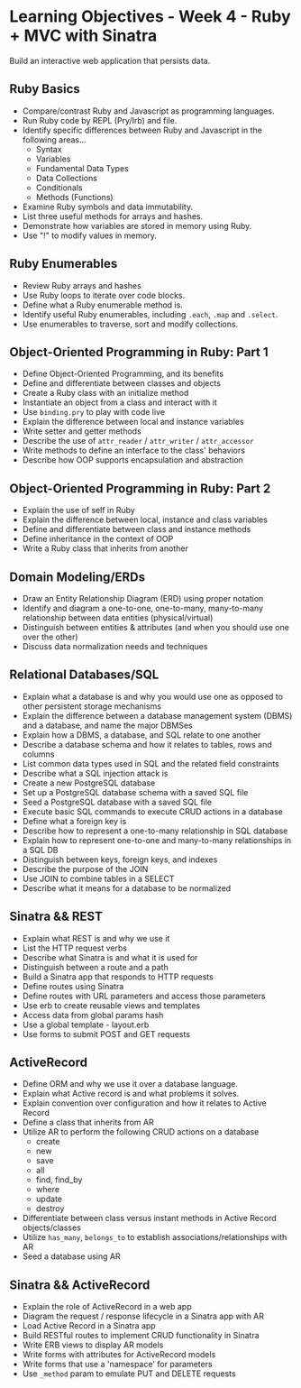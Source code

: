# Learning Objectives - Week 4 - Ruby + MVC with Sinatra

Build an interactive web application that persists data.

## Ruby Basics

- Compare/contrast Ruby and Javascript as programming languages.
- Run Ruby code by REPL (Pry/Irb) and file.
- Identify specific differences between Ruby and Javascript in the following areas...
  - Syntax
  - Variables
  - Fundamental Data Types
  - Data Collections
  - Conditionals
  - Methods (Functions)
- Examine Ruby symbols and data immutability.
- List three useful methods for arrays and hashes.
- Demonstrate how variables are stored in memory using Ruby.
- Use "!" to modify values in memory.

## Ruby Enumerables

- Review Ruby arrays and hashes
- Use Ruby loops to iterate over code blocks.
- Define what a Ruby enumerable method is.
- Identify useful Ruby enumerables, including `.each`, `.map` and `.select`.
- Use enumerables to traverse, sort and modify collections.

## Object-Oriented Programming in Ruby: Part 1

- Define Object-Oriented Programming, and its benefits
- Define and differentiate between classes and objects
- Create a Ruby class with an initialize method
- Instantiate an object from a class and interact with it
- Use `binding.pry` to play with code live
- Explain the difference between local and instance variables
- Write setter and getter methods
- Describe the use of `attr_reader` / `attr_writer` / `attr_accessor`
- Write methods to define an interface to the class' behaviors
- Describe how OOP supports encapsulation and abstraction

## Object-Oriented Programming in Ruby: Part 2

- Explain the use of self in Ruby
- Explain the difference between local, instance and class variables
- Define and differentiate between class and instance methods
- Define inheritance in the context of OOP
- Write a Ruby class that inherits from another

## Domain Modeling/ERDs

- Draw an Entity Relationship Diagram (ERD) using proper notation
- Identify and diagram a one-to-one, one-to-many, many-to-many relationship between data entities (physical/virtual)
- Distinguish between entities & attributes (and when you should use one over the other)
- Discuss data normalization needs and techniques

## Relational Databases/SQL

- Explain what a database is and why you would use one as opposed to other persistent storage mechanisms
- Explain the difference between a database management system (DBMS) and a database, and name the major DBMSes
- Explain how a DBMS, a database, and SQL relate to one another
- Describe a database schema and how it relates to tables, rows and columns
- List common data types used in SQL and the related field constraints
- Describe what a SQL injection attack is
- Create a new PostgreSQL database
- Set up a PostgreSQL database schema with a saved SQL file
- Seed a PostgreSQL database with a saved SQL file
- Execute basic SQL commands to execute CRUD actions in a database
- Define what a foreign key is
- Describe how to represent a one-to-many relationship in SQL database
- Explain how to represent one-to-one and many-to-many relationships in a SQL DB
- Distinguish between keys, foreign keys, and indexes
- Describe the purpose of the JOIN
- Use JOIN to combine tables in a SELECT
- Describe what it means for a database to be normalized

## Sinatra && REST

- Explain what REST is and why we use it
- List the HTTP request verbs
- Describe what Sinatra is and what it is used for
- Distinguish between a route and a path
- Build a Sinatra app that responds to HTTP requests
- Define routes using Sinatra
- Define routes with URL parameters and access those parameters
- Use erb to create reusable views and templates
- Access data from global params hash
- Use a global template - layout.erb
- Use forms to submit POST and GET requests

## ActiveRecord
- Define ORM and why we use it over a database language.
- Explain what Active record is and what problems it solves.
- Explain convention over configuration and how it relates to Active Record
- Define a class that inherits from AR
- Utilize AR to perform the following CRUD actions on a database
  - create
  - new
  - save
  - all
  - find, find_by
  - where
  - update
  - destroy
- Differentiate between class versus instant methods in Active Record objects/classes
- Utilize `has_many`, `belongs_to` to establish associations/relationships with AR
- Seed a database using AR

## Sinatra && ActiveRecord

- Explain the role of ActiveRecord in a web app
- Diagram the request / response lifecycle in a Sinatra app with AR
- Load Active Record in a Sinatra app
- Build RESTful routes to implement CRUD functionality in Sinatra
- Write ERB views to display AR models
- Write forms with attributes for ActiveRecord models
- Write forms that use a 'namespace' for parameters
- Use `_method` param to emulate PUT and DELETE requests
